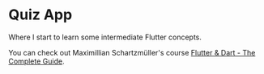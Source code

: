 # Quiz App

Where I start to learn some intermediate Flutter concepts.

You can check out Maximillian Schartzmüller's course
[Flutter & Dart - The Complete Guide](https://www.udemy.com/course/learn-flutter-dart-to-build-ios-android-apps).
